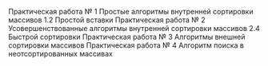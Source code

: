 Практическая работа № 1 Простые алгоритмы внутренней сортировки массивов 1.2 Простой вставки
Практическая работа № 2 Усовершенствованные алгоритмы внутренней сортировки массивов 2.4 Быстрой сортировки
Практическая работа № 3 Алгоритмы внешней сортировки массивов
Практическая работа № 4 Алгоритм поиска в неотсортированных массивах
